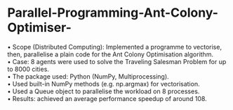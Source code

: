 # Parallel-Programming-Ant-Colony-Optimiser-

•	Scope (Distributed Computing): Implemented a programme to vectorise, then, parallelise a plain code for the Ant Colony Optimisation algorithm. </br>
•	Case: 8 agents were used to solve the Traveling Salesman Problem for up to 8000 cities. </br> 
•	The package used: Python (NumPy, Multiprocessing). </br>
•	Used built-in NumPy methods (e.g. np.argmax) for vectorisation. </br>
•	Used a Queue object to parallelise the workload on 8 processes. </br>
•	Results: achieved an average performance speedup of around 108.  
